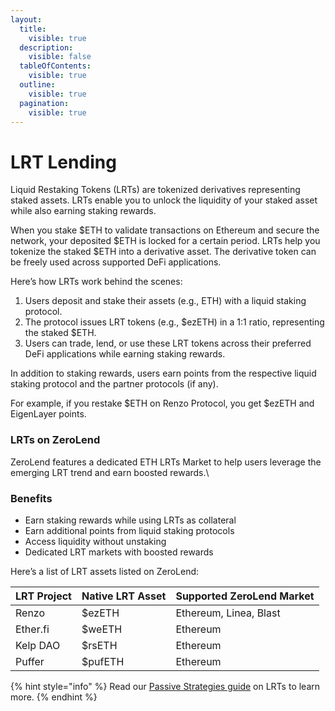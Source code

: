```yaml
---
layout:
  title:
    visible: true
  description:
    visible: false
  tableOfContents:
    visible: true
  outline:
    visible: true
  pagination:
    visible: true
---
```


# LRT Lending

Liquid Restaking Tokens (LRTs) are tokenized derivatives representing staked assets. LRTs enable you to unlock the liquidity of your staked asset while also earning staking rewards.&#x20;

When you stake $ETH to validate transactions on Ethereum and secure the network, your deposited $ETH is locked for a certain period. LRTs help you tokenize the staked $ETH into a derivative asset. The derivative token can be freely used across supported DeFi applications.

Here’s how LRTs work behind the scenes: &#x20;

1. Users deposit and stake their assets (e.g., ETH) with a liquid staking protocol.
2. The protocol issues LRT tokens (e.g., $ezETH) in a 1:1 ratio, representing the staked $ETH.
3. Users can trade, lend, or use these LRT tokens across their preferred DeFi applications while earning staking rewards.

In addition to staking rewards, users earn points from the respective liquid staking protocol and the partner protocols (if any).&#x20;

For example, if you restake $ETH on Renzo Protocol, you get $ezETH and EigenLayer points.&#x20;

### LRTs on ZeroLend  <a href="#lrtsonzerolend" id="lrtsonzerolend"></a>

ZeroLend features a dedicated ETH LRTs Market to help users leverage the emerging LRT trend and earn boosted rewards.\


### Benefits

* Earn staking rewards while using LRTs as collateral
* Earn additional points from liquid staking protocols
* Access liquidity without unstaking
* Dedicated LRT markets with boosted rewards

Here’s a list of LRT assets listed on ZeroLend:&#x20;

| LRT Project  | Native LRT Asset  | Supported ZeroLend Market  |
| ------------ | ----------------- | -------------------------- |
| Renzo        | $ezETH            | Ethereum, Linea, Blast     |
| Ether.fi     | $weETH            | Ethereum                   |
| Kelp DAO     | $rsETH            | Ethereum                   |
| Puffer       | $pufETH           | Ethereum                   |

{% hint style="info" %}
Read our [Passive Strategies guide](../tutorials/yield-strategies/passive-lrt-strategies.md) on LRTs to learn more.&#x20;
{% endhint %}
